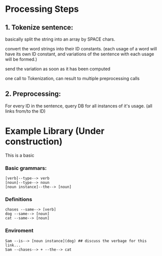 # Processing Steps

## 1. Tokenize sentence:
basically split the string into an array by SPACE chars. 

convert the word strings into their ID constants. (each usage of a word will have its own ID constant, and variations of the sentence with each usage will be formed.) 

send the variation as soon as it has been computed

one call to Tokenization, can result to multiple preprocessing calls

## 2. Preprocessing:
For every ID in the sentence, query DB for all instances of it's usage. (all links from/to the ID)

# Example Library (Under construction)
This is a basic 

### Basic grammars:
	[verb]--type--> verb
	[noun]--type--> noun
	[noun instance]--the--> [noun]	

### Definitions
	chases --same--> [verb]
	dog --same--> [noun]
	cat --same--> [noun]
	

### Enviroment
	Sam --is--> [noun instance](dog) ## discuss the verbage for this link...
	Sam --chases--> + --the--> cat